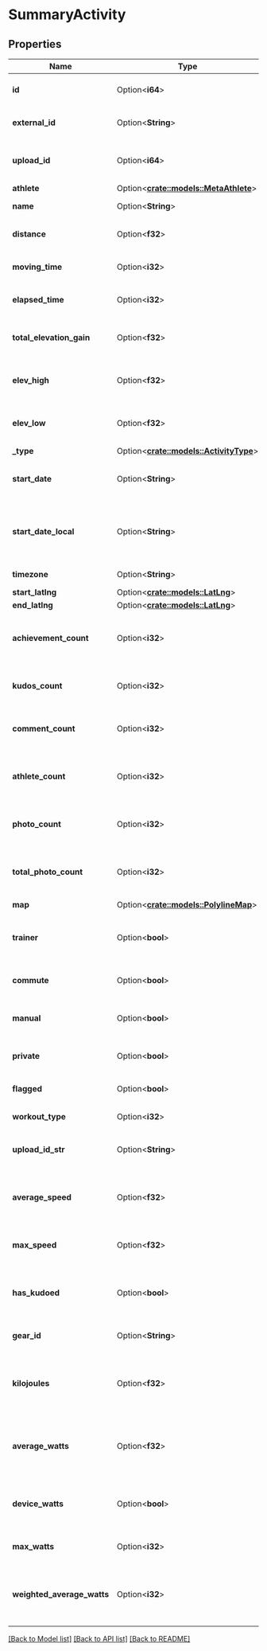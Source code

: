 # SummaryActivity

## Properties

Name | Type | Description | Notes
------------ | ------------- | ------------- | -------------
**id** | Option<**i64**> | The unique identifier of the activity | [optional]
**external_id** | Option<**String**> | The identifier provided at upload time | [optional]
**upload_id** | Option<**i64**> | The identifier of the upload that resulted in this activity | [optional]
**athlete** | Option<[**crate::models::MetaAthlete**](MetaAthlete.md)> |  | [optional]
**name** | Option<**String**> | The name of the activity | [optional]
**distance** | Option<**f32**> | The activity's distance, in meters | [optional]
**moving_time** | Option<**i32**> | The activity's moving time, in seconds | [optional]
**elapsed_time** | Option<**i32**> | The activity's elapsed time, in seconds | [optional]
**total_elevation_gain** | Option<**f32**> | The activity's total elevation gain. | [optional]
**elev_high** | Option<**f32**> | The activity's highest elevation, in meters | [optional]
**elev_low** | Option<**f32**> | The activity's lowest elevation, in meters | [optional]
**_type** | Option<[**crate::models::ActivityType**](ActivityType.md)> |  | [optional]
**start_date** | Option<**String**> | The time at which the activity was started. | [optional]
**start_date_local** | Option<**String**> | The time at which the activity was started in the local timezone. | [optional]
**timezone** | Option<**String**> | The timezone of the activity | [optional]
**start_latlng** | Option<[**crate::models::LatLng**](LatLng.md)> |  | [optional]
**end_latlng** | Option<[**crate::models::LatLng**](LatLng.md)> |  | [optional]
**achievement_count** | Option<**i32**> | The number of achievements gained during this activity | [optional]
**kudos_count** | Option<**i32**> | The number of kudos given for this activity | [optional]
**comment_count** | Option<**i32**> | The number of comments for this activity | [optional]
**athlete_count** | Option<**i32**> | The number of athletes for taking part in a group activity | [optional]
**photo_count** | Option<**i32**> | The number of Instagram photos for this activity | [optional]
**total_photo_count** | Option<**i32**> | The number of Instagram and Strava photos for this activity | [optional]
**map** | Option<[**crate::models::PolylineMap**](PolylineMap.md)> |  | [optional]
**trainer** | Option<**bool**> | Whether this activity was recorded on a training machine | [optional]
**commute** | Option<**bool**> | Whether this activity is a commute | [optional]
**manual** | Option<**bool**> | Whether this activity was created manually | [optional]
**private** | Option<**bool**> | Whether this activity is private | [optional]
**flagged** | Option<**bool**> | Whether this activity is flagged | [optional]
**workout_type** | Option<**i32**> | The activity's workout type | [optional]
**upload_id_str** | Option<**String**> | The unique identifier of the upload in string format | [optional]
**average_speed** | Option<**f32**> | The activity's average speed, in meters per second | [optional]
**max_speed** | Option<**f32**> | The activity's max speed, in meters per second | [optional]
**has_kudoed** | Option<**bool**> | Whether the logged-in athlete has kudoed this activity | [optional]
**gear_id** | Option<**String**> | The id of the gear for the activity | [optional]
**kilojoules** | Option<**f32**> | The total work done in kilojoules during this activity. Rides only | [optional]
**average_watts** | Option<**f32**> | Average power output in watts during this activity. Rides only | [optional]
**device_watts** | Option<**bool**> | Whether the watts are from a power meter, false if estimated | [optional]
**max_watts** | Option<**i32**> | Rides with power meter data only | [optional]
**weighted_average_watts** | Option<**i32**> | Similar to Normalized Power. Rides with power meter data only | [optional]

[[Back to Model list]](../README.md#documentation-for-models) [[Back to API list]](../README.md#documentation-for-api-endpoints) [[Back to README]](../README.md)


